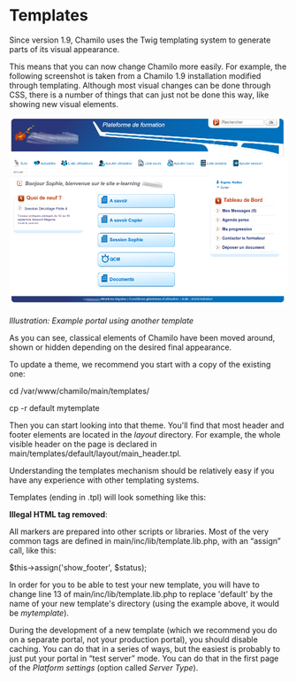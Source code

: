 # Templates

Since version 1.9, Chamilo uses the Twig templating system to generate parts of its visual appearance.

This means that you can now change Chamilo more easily. For example, the following screenshot is taken from a Chamilo 1.9 installation modified through templating. Although most visual changes can be done through CSS, there is a number of things that can just not be done this way, like showing new visual elements.

![](../../.gitbook/assets/images50%20%286%29.png)

_Illustration: Example portal using another template_

As you can see, classical elements of Chamilo have been moved around, shown or hidden depending on the desired final appearance.

To update a theme, we recommend you start with a copy of the existing one:

cd /var/www/chamilo/main/templates/

cp -r default mytemplate

Then you can start looking into that theme. You'll find that most header and footer elements are located in the _layout_ directory. For example, the whole visible header on the page is declared in main/templates/default/layout/main\_header.tpl.

Understanding the templates mechanism should be relatively easy if you have any experience with other templating systems.

Templates \(ending in .tpl\) will look something like this:

**Illegal HTML tag removed**:

All  markers are prepared into other scripts or libraries. Most of the very common tags are defined in main/inc/lib/template.lib.php, with an “assign” call, like this:

$this-&gt;assign\('show\_footer', $status\);

In order for you to be able to test your new template, you will have to change line 13 of main/inc/lib/template.lib.php to replace 'default' by the name of your new template's directory \(using the example above, it would be _mytemplate_\).

During the development of a new template \(which we recommend you do on a separate portal, not your production portal\), you should disable caching. You can do that in a series of ways, but the easiest is probably to just put your portal in “test server” mode. You can do that in the first page of the _Platform settings_ \(option called _Server Type_\).

